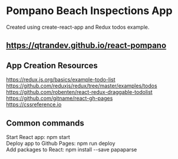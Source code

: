 # Pompano Beach Inspections App

Created using create-react-app and Redux todos example.

## https://qtrandev.github.io/react-pompano

## App Creation Resources

https://redux.js.org/basics/example-todo-list  
https://github.com/reduxjs/redux/tree/master/examples/todos  
https://github.com/robenten/react-redux-draggable-todolist  
https://github.com/gitname/react-gh-pages  
https://cssreference.io  

## Common commands
Start React app:  npm start  
Deploy app to Github Pages:  npm run deploy  
Add packages to React:  npm install --save papaparse  
